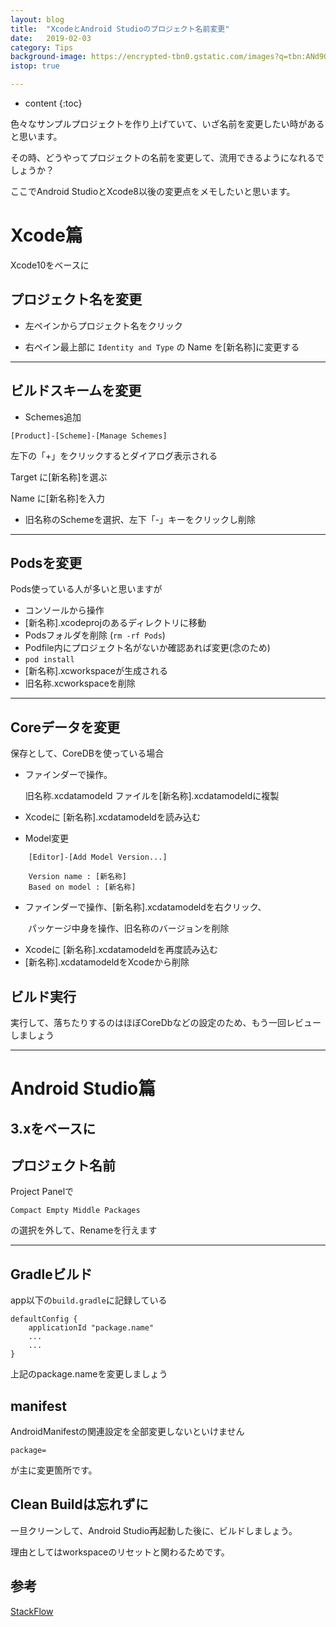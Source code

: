```yaml
---
layout: blog
title:  "XcodeとAndroid Studioのプロジェクト名前変更"
date:   2019-02-03
category: Tips
background-image: https://encrypted-tbn0.gstatic.com/images?q=tbn:ANd9GcT0k3WDMVS_ZxGIEkB2UgG31QhH3OcPTJf1KrPV_ugeaYmprYJggQ
istop: true

---
```


* content
{:toc}


色々なサンプルプロジェクトを作り上げていて、いざ名前を変更したい時があると思います。

その時、どうやってプロジェクトの名前を変更して、流用できるようになれるでしょうか？

ここでAndroid StudioとXcode8以後の変更点をメモしたいと思います。

# Xcode篇

Xcode10をベースに

## プロジェクト名を変更

- 左ペインからプロジェクト名をクリック

- 右ペイン最上部に ```Identity and Type``` の Name を[新名称]に変更する

---

## ビルドスキームを変更
- Schemes追加

```
[Product]-[Scheme]-[Manage Schemes]
```

左下の「+」をクリックするとダイアログ表示される

Target に[新名称]を選ぶ

Name に[新名称]を入力

- 旧名称のSchemeを選択、左下「-」キーをクリックし削除

---

## Podsを変更

Pods使っている人が多いと思いますが

- コンソールから操作
-  [新名称].xcodeprojのあるディレクトリに移動
-  Podsフォルダを削除 (```rm -rf Pods```)
-  Podfile内にプロジェクト名がないか確認あれば変更(念のため)
-  ```pod install```
-   [新名称].xcworkspaceが生成される
-   旧名称.xcworkspaceを削除

---

## Coreデータを変更

保存として、CoreDBを使っている場合

- ファインダーで操作。
  
  旧名称.xcdatamodeld ファイルを[新名称].xcdatamodeldに複製
- Xcodeに [新名称].xcdatamodeldを読み込む
- Model変更

```
	[Editor]-[Add Model Version...]
	
	Version name : [新名称]
	Based on model : [新名称]
```
- ファインダーで操作、[新名称].xcdatamodeldを右クリック、

　　パッケージ中身を操作、旧名称のバージョンを削除
- Xcodeに [新名称].xcdatamodeldを再度読み込む
-  [新名称].xcdatamodeldをXcodeから削除

## ビルド実行

実行して、落ちたりするのはほぼCoreDbなどの設定のため、もう一回レビューしましょう

---

# Android Studio篇

3.xをベースに
---

## プロジェクト名前

Project Panelで

```
Compact Empty Middle Packages
```

の選択を外して、Renameを行えます

---

## Gradleビルド

app以下の```build.gradle```に記録している

```
defaultConfig {
	applicationId "package.name"
	...
	...
}
```

上記のpackage.nameを変更しましょう

## manifest

AndroidManifestの関連設定を全部変更しないといけません

```package=```

が主に変更箇所です。

## Clean Buildは忘れずに

一旦クリーンして、Android Studio再起動した後に、ビルドしましょう。

理由としてはworkspaceのリセットと関わるためです。


## 参考

[StackFlow](https://stackoverflow.com/questions/16804093/rename-package-in-android-studio)

